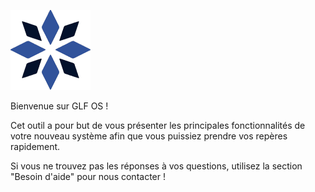 ![image info](../../../images/glf-logo-128.png)  

Bienvenue sur GLF OS !

Cet outil a pour but de vous présenter les principales fonctionnalités de votre nouveau système afin que vous puissiez prendre vos repères rapidement.

Si vous ne trouvez pas les réponses à vos questions, utilisez la section "Besoin d'aide" pour nous contacter !

